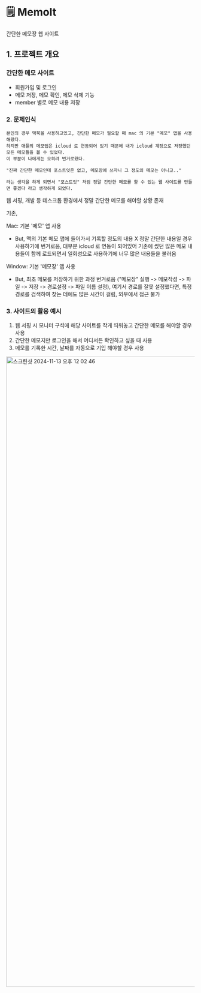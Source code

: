 # 🗒️ MemoIt
간단한 메모장 웹 사이트

## 1. 프로젝트 개요
### 간단한 메모 사이트

- 회원가입 및 로그인
- 메모 저장, 메모 확인, 메모 삭제 기능
- member 별로 메모 내용 저장

### 2. 문제인식 

```
본인의 경우 맥북을 사용하고있고, 간단한 메모가 필요할 때 mac 의 기본 "메모" 앱을 사용해왔다.
하지만 애플의 메모앱은 icloud 로 연동되어 있기 때문에 내가 icloud 계정으로 저장했던 모든 메모들을 볼 수 있었다.
이 부분이 나에게는 오히려 번거로웠다.

"진짜 간단한 메모인데 포스트잇은 없고, 메모장에 쓰자니 그 정도의 메모는 아니고.." 

라는 생각을 하게 되면서 "포스트잇" 처럼 정말 간단한 메모를 할 수 있는 웹 사이트를 만들면 좋겠다 라고 생각하게 되었다.
```

웹 서핑, 개발 등 데스크톱 환경에서 정말 간단한 메모를 해야할 상황 존재

기존,

Mac: 기본 '메모' 앱 사용
- But, 맥의 기본 메모 앱에 들어가서 기록할 정도의 내용 X 정말 간단한 내용일 경우 사용하기에 번거로움, 대부분 icloud 로 연동이 되어있어 기존에 썼던 많은 메모 내용들이 함께 로드되면서 일회성으로 사용하기에 너무 많은 내용들을 불러옴
 
Window: 기본 '메모장' 앱 사용
- But, 최초 메모를 저장하기 위한 과정 번거로움
  ("메모장" 실행 -> 메모작성 -> 파일 -> 저장 -> 경로설정 -> 파일 이름 설정), 여기서 경로를 잘못 설정했다면, 특정 경로를 검색하여 찾는 데에도 많은 시간이 걸림, 외부에서 접근 불가

  
### 3. 사이트의 활용 예시
1. 웹 서핑 시 모니터 구석에 해당 사이트를 작게 띄워놓고 간단한 메모를 해야할 경우 사용
2. 간단한 메모지만 로그인을 해서 어디서든 확인하고 싶을 때 사용
3. 메모를 기록한 시간, 날짜를 자동으로 기입 해야할 경우 사용


<img width="1680" alt="스크린샷 2024-11-13 오후 12 02 46" src="https://github.com/user-attachments/assets/9a133bc2-716c-447b-b54c-381b4d3e824f">
